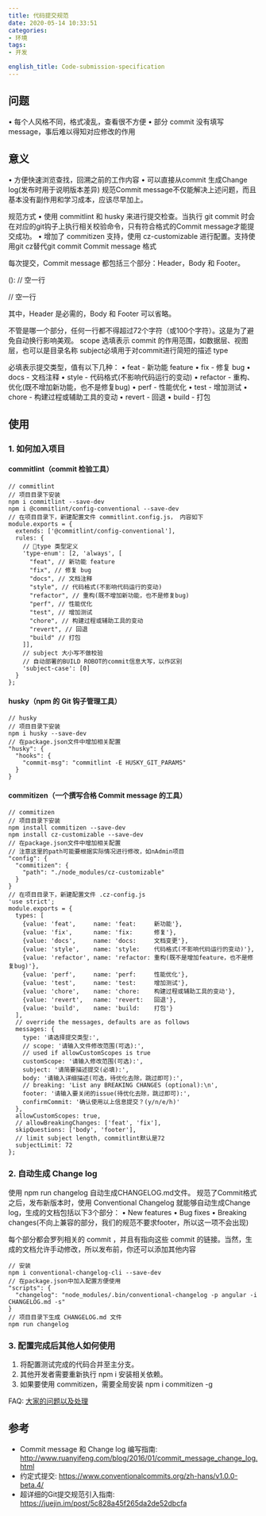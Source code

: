 ```yaml
---
title: 代码提交规范
date: 2020-05-14 10:33:51
categories:
- 环境
tags:
- 开发

english_title: Code-submission-specification
---
```

## 问题

• 每个人风格不同，格式凌乱，查看很不方便
• 部分 commit 没有填写 message，事后难以得知对应修改的作用

## 意义
• 方便快速浏览查找，回溯之前的工作内容
• 可以直接从commit 生成Change log(发布时用于说明版本差异)
规范Commit message不仅能解决上述问题，而且基本没有副作用和学习成本，应该尽早加上。

规范方式
• 使用 commitlint 和 husky 来进行提交检查。当执行 git commit 时会在对应的git钩子上执行相关校验命令，只有符合格式的Commit message才能提交成功。
• 增加了 commitizen 支持，使用 cz-customizable 进行配置。支持使用git cz替代git commit
Commit message 格式

每次提交，Commit message 都包括三个部分：Header，Body 和 Footer。

<type>(<scope>): <subject>
// 空一行
<body>
// 空一行
<footer>

其中，Header 是必需的，Body 和 Footer 可以省略。

不管是哪一个部分，任何一行都不得超过72个字符（或100个字符）。这是为了避免自动换行影响美观。
scope 选填表示 commit 的作用范围，如数据层、视图层，也可以是目录名称 subject必填用于对commit进行简短的描述 type

必填表示提交类型，值有以下几种：
• feat - 新功能 feature
• fix - 修复 bug
• docs - 文档注释
• style - 代码格式(不影响代码运行的变动)
• refactor - 重构、优化(既不增加新功能，也不是修复bug)
• perf - 性能优化
• test - 增加测试
• chore - 构建过程或辅助工具的变动
• revert - 回退
• build - 打包

## 使用

### 1. 如何加入项目

#### commitlint（commit 检验工具）

```
// commitlint
// 项目目录下安装
npm i commitlint --save-dev
npm i @commitlint/config-conventional --save-dev
// 在项目目录下，新建配置文件 commitlint.config.js， 内容如下
module.exports = {
  extends: ['@commitlint/config-conventional'],
  rules: {
    // type 类型定义
    'type-enum': [2, 'always', [
      "feat", // 新功能 feature
      "fix", // 修复 bug
      "docs", // 文档注释
      "style", // 代码格式(不影响代码运行的变动)
      "refactor", // 重构(既不增加新功能，也不是修复bug)
      "perf", // 性能优化
      "test", // 增加测试
      "chore", // 构建过程或辅助工具的变动
      "revert", // 回退
      "build" // 打包
    ]],
    // subject 大小写不做校验
    // 自动部署的BUILD ROBOT的commit信息大写，以作区别
    'subject-case': [0]
  }
};
```

#### husky（npm 的 Git 钩子管理工具）

```
// husky
// 项目目录下安装
npm i husky --save-dev
// 在package.json文件中增加相关配置
"husky": {
  "hooks": {
    "commit-msg": "commitlint -E HUSKY_GIT_PARAMS"
  }
}
```

#### commitizen（一个撰写合格 Commit message 的工具）

```
// commitizen
// 项目目录下安装
npm install commitizen --save-dev
npm install cz-customizable --save-dev
// 在package.json文件中增加相关配置
// 注意这里的path可能要根据实际情况进行修改，如nAdmin项目
"config": {
  "commitizen": {
    "path": "./node_modules/cz-customizable"
  }
}
// 在项目目录下，新建配置文件 .cz-config.js
'use strict';
module.exports = {
  types: [
    {value: 'feat',     name: 'feat:     新功能'},
    {value: 'fix',      name: 'fix:      修复'},
    {value: 'docs',     name: 'docs:     文档变更'},
    {value: 'style',    name: 'style:    代码格式(不影响代码运行的变动)'},
    {value: 'refactor', name: 'refactor: 重构(既不是增加feature，也不是修复bug)'},
    {value: 'perf',     name: 'perf:     性能优化'},
    {value: 'test',     name: 'test:     增加测试'},
    {value: 'chore',    name: 'chore:    构建过程或辅助工具的变动'},
    {value: 'revert',   name: 'revert:   回退'},
    {value: 'build',    name: 'build:    打包'}
  ],
  // override the messages, defaults are as follows
  messages: {
    type: '请选择提交类型:',
    // scope: '请输入文件修改范围(可选):',
    // used if allowCustomScopes is true
    customScope: '请输入修改范围(可选):',
    subject: '请简要描述提交(必填):',
    body: '请输入详细描述(可选，待优化去除，跳过即可):',
    // breaking: 'List any BREAKING CHANGES (optional):\n',
    footer: '请输入要关闭的issue(待优化去除，跳过即可):',
    confirmCommit: '确认使用以上信息提交？(y/n/e/h)'
  },
  allowCustomScopes: true,
  // allowBreakingChanges: ['feat', 'fix'],
  skipQuestions: ['body', 'footer'],
  // limit subject length, commitlint默认是72
  subjectLimit: 72
};
```

### 2. 自动生成 Change log

使用 npm run changelog 自动生成CHANGELOG.md文件。
规范了Commit格式之后，发布新版本时，使用 Conventional Changelog 就能够自动生成Change log，生成的文档包括以下3个部分：
• New features
• Bug fixes
• Breaking changes(不向上兼容的部分，我们的规范不要求footer，所以这一项不会出现)

每个部分都会罗列相关的 commit ，并且有指向这些 commit 的链接。当然，生成的文档允许手动修改，所以发布前，你还可以添加其他内容

```
// 安装
npm i conventional-changelog-cli --save-dev
// 在package.json中加入配置方便使用
"scripts": {
  "changelog": "node_modules/.bin/conventional-changelog -p angular -i CHANGELOG.md -s"
}
// 项目目录下生成 CHANGELOG.md 文件
npm run changelog
```

### 3. 配置完成后其他人如何使用

1. 将配置测试完成的代码合并至主分支。
2. 其他开发者需要重新执行 npm i 安装相关依赖。
3. 如果要使用 commitizen，需要全局安装 npm i commitizen -g

FAQ:
[大家的问题以及处理](https://juejin.im/post/5c828a45f265da2de52dbcfa#heading-7)

## 参考

- Commit message 和 Change log 编写指南: http://www.ruanyifeng.com/blog/2016/01/commit_message_change_log.html
- 约定式提交: https://www.conventionalcommits.org/zh-hans/v1.0.0-beta.4/
- 超详细的Git提交规范引入指南: https://juejin.im/post/5c828a45f265da2de52dbcfa